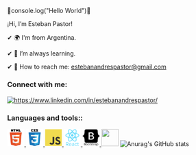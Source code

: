 🎇console.log("Hello World")🎇

¡Hi, I’m Esteban Pastor!

✔ 🌍 I'm from Argentina. 

✔ 🌱 I’m always learning.

✔ 🧠 How to reach me: estebanandrespastor@gmail.com

<h3 align="left">Connect with me:</h3>
<p align="left">

<a href="https://www.linkedin.com/in/estebanandrespastor/" target="_blank"><img align="center" src="https://raw.githubusercontent.com/rahuldkjain/github-profile-readme-generator/master/src/images/icons/Social/linked-in-alt.svg" alt="https://www.linkedin.com/in/estebanandrespastor/" height="30" width="40" /></a>
</p>

<h3 align="left">Languages and tools::</h3>

<p align="left"> <a href="https://www.w3.org/html/" target="_blank"> <img src="https://raw.githubusercontent.com/devicons/devicon/master/icons/html5/html5-original-wordmark.svg" alt="html5" width="40" height="40"/><a href="https://www.w3schools.com/css/" target="_blank" rel="noreferrer"> <img src="https://raw.githubusercontent.com/devicons/devicon/master/icons/css3/css3-original-wordmark.svg" alt="css3" width="40" height="40"/> </a>  </a> <a href="https://developer.mozilla.org/en-US/docs/Web/JavaScript" target="_blank" rel="noreferrer"> <img src="https://raw.githubusercontent.com/devicons/devicon/master/icons/javascript/javascript-original.svg" alt="javascript" width="40" height="40"/> </a> <a href="https://reactjs.org/" target="_blank" rel="noreferrer"> <img src="https://raw.githubusercontent.com/devicons/devicon/master/icons/react/react-original-wordmark.svg" alt="react" width="40" height="40"/> </a> <a href="https://getbootstrap.com" target="_blank" rel="noreferrer"> <img src="https://raw.githubusercontent.com/devicons/devicon/master/icons/bootstrap/bootstrap-plain-wordmark.svg" alt="bootstrap" width="40" height="40"/> </a> <a>  <img src="https://cdn.jsdelivr.net/gh/devicons/devicon/icons/typescript/typescript-original.svg"  width="40" height="40" /><a/> <a><img src="https://cdn.jsdelivr.net/gh/devicons/devicon/icons/mysql/mysql-original-wordmark.svg"  width="40" height="40 /><a/></p> 
         
          


![Anurag's GitHub stats](https://github-readme-stats.vercel.app/api?username=estebanpastor&show_icons=true&theme=dracula)




